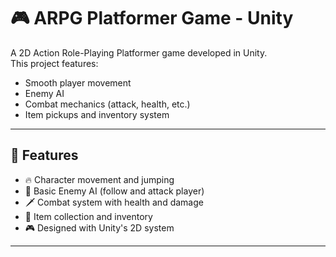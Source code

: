 # 🎮 ARPG Platformer Game - Unity

A 2D Action Role-Playing Platformer game developed in Unity.  
This project features:
- Smooth player movement
- Enemy AI
- Combat mechanics (attack, health, etc.)
- Item pickups and inventory system

---

## 🧠 Features

- 🔥 Character movement and jumping
- 🤖 Basic Enemy AI (follow and attack player)
- 🗡️ Combat system with health and damage
- 🎁 Item collection and inventory
- 🎮 Designed with Unity's 2D system

---
